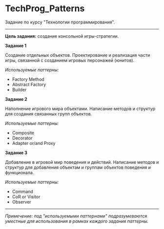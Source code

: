# TechProg_Patterns

Задание по курсу "Технологии программирования".

- - - - - - - - - - - - - - - - - - - - - - - - -

**Цель задания:** создание консольной игры-стратегии.

**Задание 1**

Создание отдельных объектов. Проектирование и реализация части игры, связанной с созданием игровых персонажей (юнитов).

*Используемые паттерны:*
* Factory Method
* Abstract Factory
* Builder

**Задание 2**

Наполнение игрового мира объектами. Написание методов и структур для создания связанных групп объектов.

*Используемые паттерны:*
* Composite
* Decorator
* Adapter or/and Proxy

**Задание 3**

Добавление в игровой мир поведения и действий. Написание методов и структур для добавления объектам и группам объектов поведения и функционала.

*Используемые паттерны:*
* Command
* CoR or Visitor
* Observer

- - - - - - - - - - - - - - - - - - - - - - - - -

*Примечение: под "используемыми паттернами" подразумеваются уместные для использования в рамках каждого задания паттерны.*

